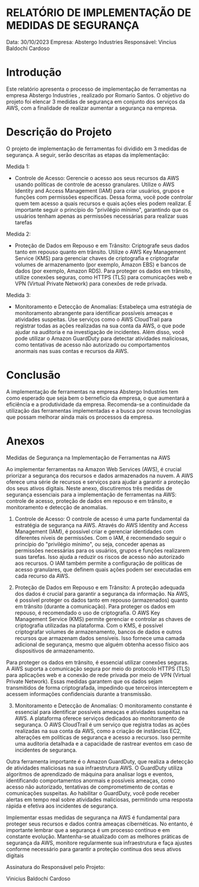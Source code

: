 # RELATÓRIO DE IMPLEMENTAÇÃO DE MEDIDAS DE SEGURANÇA

Data: 30/10/2023
Empresa: Abstergo Industries 
Responsável: Vincius Baldochi Cardoso

# Introdução
Este relatório apresenta o processo de implementação de ferramentas na empresa Abstergo Industries , realizado por Romario Santos. O objetivo do projeto foi elencar 3 medidas de segurança em conjunto dos serviços da AWS, com a finalidade de realizar aumentar a segurança na empresa.

# Descrição do Projeto
O projeto de implementação de ferramentas foi dividido em 3 medidas de segurança. A seguir, serão descritas as etapas da implementação:

Medida 1: 
- Controle de Acesso: Gerencie o acesso aos seus recursos da AWS usando políticas de controle de acesso granulares. Utilize o AWS Identity and Access Management (IAM) para criar usuários, grupos e funções com permissões específicas. Dessa forma, você pode controlar quem tem acesso a quais recursos e quais ações eles podem realizar. É importante seguir o princípio do "privilégio mínimo", garantindo que os usuários tenham apenas as permissões necessárias para realizar suas tarefas

Medida 2: 
- Proteção de Dados em Repouso e em Trânsito: Criptografe seus dados tanto em repouso quanto em trânsito. Utilize o AWS Key Management Service (KMS) para gerenciar chaves de criptografia e criptografar volumes de armazenamento (por exemplo, Amazon EBS) e bancos de dados (por exemplo, Amazon RDS). Para proteger os dados em trânsito, utilize conexões seguras, como HTTPS (TLS) para comunicações web e VPN (Virtual Private Network) para conexões de rede privada.

Medida 3: 
- Monitoramento e Detecção de Anomalias: Estabeleça uma estratégia de monitoramento abrangente para identificar possíveis ameaças e atividades suspeitas. Use serviços como o AWS CloudTrail para registrar todas as ações realizadas na sua conta da AWS, o que pode ajudar na auditoria e na investigação de incidentes. Além disso, você pode utilizar o Amazon GuardDuty para detectar atividades maliciosas, como tentativas de acesso não autorizado ou comportamentos anormais nas suas contas e recursos da AWS.


# Conclusão
A implementação de ferramentas na empresa Abstergo Industries tem como esperado que seja bem o berneficio da empresa, o que aumentará a eficiência e a produtividade da empresa. Recomenda-se a continuidade da utilização das ferramentas implementadas e a busca por novas tecnologias que possam melhorar ainda mais os processos da empresa.

# Anexos

 Medidas de Segurança na Implementação de Ferramentas na AWS

Ao implementar ferramentas na Amazon Web Services (AWS), é crucial priorizar a segurança dos recursos e dados armazenados na nuvem. A AWS oferece uma série de recursos e serviços para ajudar a garantir a proteção dos seus ativos digitais. Neste anexo, discutiremos três medidas de segurança essenciais para a implementação de ferramentas na AWS: controle de acesso, proteção de dados em repouso e em trânsito, e monitoramento e detecção de anomalias.

1. Controle de Acesso:
O controle de acesso é uma parte fundamental da estratégia de segurança na AWS. Através do AWS Identity and Access Management (IAM), é possível criar e gerenciar identidades com diferentes níveis de permissões. Com o IAM, é recomendado seguir o princípio do "privilégio mínimo", ou seja, conceder apenas as permissões necessárias para os usuários, grupos e funções realizarem suas tarefas. Isso ajuda a reduzir os riscos de acesso não autorizado aos recursos. O IAM também permite a configuração de políticas de acesso granulares, que definem quais ações podem ser executadas em cada recurso da AWS.

2. Proteção de Dados em Repouso e em Trânsito:
A proteção adequada dos dados é crucial para garantir a segurança da informação. Na AWS, é possível proteger os dados tanto em repouso (armazenados) quanto em trânsito (durante a comunicação). Para proteger os dados em repouso, é recomendado o uso de criptografia. O AWS Key Management Service (KMS) permite gerenciar e controlar as chaves de criptografia utilizadas na plataforma. Com o KMS, é possível criptografar volumes de armazenamento, bancos de dados e outros recursos que armazenam dados sensíveis. Isso fornece uma camada adicional de segurança, mesmo que alguém obtenha acesso físico aos dispositivos de armazenamento.

Para proteger os dados em trânsito, é essencial utilizar conexões seguras. A AWS suporta a comunicação segura por meio do protocolo HTTPS (TLS) para aplicações web e a conexão de rede privada por meio de VPN (Virtual Private Network). Essas medidas garantem que os dados sejam transmitidos de forma criptografada, impedindo que terceiros interceptem e acessem informações confidenciais durante a transmissão.

3. Monitoramento e Detecção de Anomalias:
O monitoramento constante é essencial para identificar possíveis ameaças e atividades suspeitas na AWS. A plataforma oferece serviços dedicados ao monitoramento de segurança. O AWS CloudTrail é um serviço que registra todas as ações realizadas na sua conta da AWS, como a criação de instâncias EC2, alterações em políticas de segurança e acesso a recursos. Isso permite uma auditoria detalhada e a capacidade de rastrear eventos em caso de incidentes de segurança.

Outra ferramenta importante é o Amazon GuardDuty, que realiza a detecção de atividades maliciosas na sua infraestrutura AWS. O GuardDuty utiliza algoritmos de aprendizado de máquina para analisar logs e eventos, identificando comportamentos anormais e possíveis ameaças, como acesso não autorizado, tentativas de comprometimento de contas e comunicações suspeitas. Ao habilitar o GuardDuty, você pode receber alertas em tempo real sobre atividades maliciosas, permitindo uma resposta rápida e efetiva aos incidentes de segurança.

Implementar essas medidas de segurança na AWS é fundamental para proteger seus recursos e dados contra ameaças cibernéticas. No entanto, é importante lembrar que a segurança é um processo contínuo e em constante evolução. Mantenha-se atualizado com as melhores práticas de segurança da AWS, monitore regularmente sua infraestrutura e faça ajustes conforme necessário para garantir a proteção contínua dos seus ativos digitais

Assinatura do Responsável pelo Projeto:

Vinicius Baldochi Cardoso
